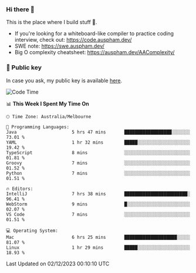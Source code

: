 ### Hi there 👋

This is the place where I build stuff 👀. 

- If you're looking for a whiteboard-like compiler to practice coding interview, check out: https://code.auspham.dev/
- SWE note: https://swe.auspham.dev/
- Big O complexity cheatsheet: https://auspham.dev/AAComplexity/

### 🔑 Public key

In case you ask, my public key is available [here](https://public.auspham.dev/).

<!--START_SECTION:waka-->
![Code Time](http://img.shields.io/badge/Code%20Time-1%2C137%20hrs%201%20min-blue)

📊 **This Week I Spent My Time On** 

```text
🕑︎ Time Zone: Australia/Melbourne

💬 Programming Languages: 
Java                     5 hrs 47 mins       ██████████████████░░░░░░░   73.01 % 
YAML                     1 hr 32 mins        █████░░░░░░░░░░░░░░░░░░░░   19.42 % 
TypeScript               8 mins              ░░░░░░░░░░░░░░░░░░░░░░░░░   01.81 % 
Groovy                   7 mins              ░░░░░░░░░░░░░░░░░░░░░░░░░   01.52 % 
Python                   7 mins              ░░░░░░░░░░░░░░░░░░░░░░░░░   01.51 % 

🔥 Editors: 
IntelliJ                 7 hrs 38 mins       ████████████████████████░   96.41 % 
WebStorm                 9 mins              █░░░░░░░░░░░░░░░░░░░░░░░░   02.07 % 
VS Code                  7 mins              ░░░░░░░░░░░░░░░░░░░░░░░░░   01.51 % 

💻 Operating System: 
Mac                      6 hrs 25 mins       ████████████████████░░░░░   81.07 % 
Linux                    1 hr 29 mins        █████░░░░░░░░░░░░░░░░░░░░   18.93 % 
```


 Last Updated on 02/12/2023 00:10:10 UTC
<!--END_SECTION:waka-->

<!--
**rockmanvnx6/rockmanvnx6** is a ✨ _special_ ✨ repository because its `README.md` (this file) appears on your GitHub profile.

Here are some ideas to get you started:

- 🔭 I’m currently working on ...
- 🌱 I’m currently learning ...
- 👯 I’m looking to collaborate on ...
- 🤔 I’m looking for help with ...
- 💬 Ask me about ...
- 📫 How to reach me: ...
- 😄 Pronouns: ...
- ⚡ Fun fact: ...
-->
